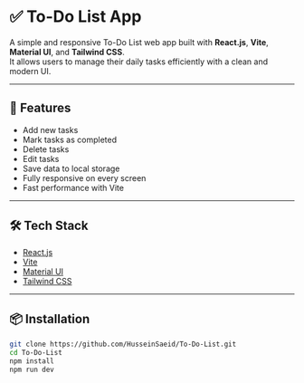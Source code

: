 # ✅ To-Do List App

A simple and responsive To-Do List web app built with **React.js**, **Vite**, **Material UI**, and **Tailwind CSS**.  
It allows users to manage their daily tasks efficiently with a clean and modern UI.

---

## 🚀 Features

-  Add new tasks  
-  Mark tasks as completed  
-  Delete tasks
-  Edit tasks
-  Save data to local storage
-  Fully responsive on every screen    
-  Fast performance with Vite

---

## 🛠️ Tech Stack

- [React.js](https://reactjs.org/)
- [Vite](https://vitejs.dev/)
- [Material UI](https://mui.com/)
- [Tailwind CSS](https://tailwindcss.com/)

---

## 📦 Installation

```bash
git clone https://github.com/HusseinSaeid/To-Do-List.git
cd To-Do-List
npm install
npm run dev
